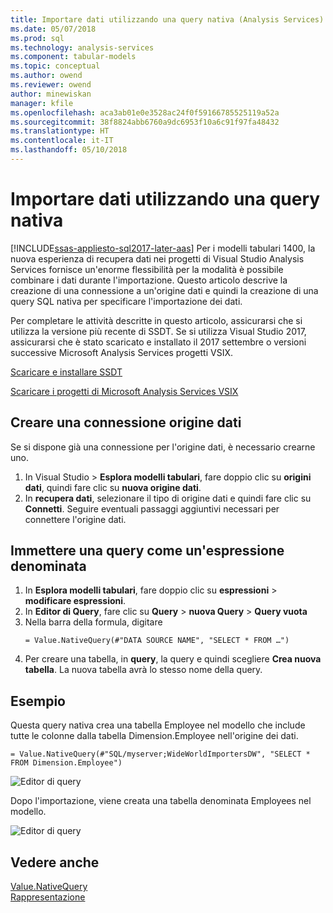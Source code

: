 ```yaml
---
title: Importare dati utilizzando una query nativa (Analysis Services) | Documenti Microsoft
ms.date: 05/07/2018
ms.prod: sql
ms.technology: analysis-services
ms.component: tabular-models
ms.topic: conceptual
ms.author: owend
ms.reviewer: owend
author: minewiskan
manager: kfile
ms.openlocfilehash: aca3ab01e0e3528ac24f0f59166785525119a52a
ms.sourcegitcommit: 38f8824abb6760a9dc6953f10a6c91f97fa48432
ms.translationtype: HT
ms.contentlocale: it-IT
ms.lasthandoff: 05/10/2018
---
```

# <a name="import-data-by-using-a-native-query"></a>Importare dati utilizzando una query nativa
[!INCLUDE[ssas-appliesto-sql2017-later-aas](../../includes/ssas-appliesto-sql2017-later-aas.md)]
Per i modelli tabulari 1400, la nuova esperienza di recupera dati nei progetti di Visual Studio Analysis Services fornisce un'enorme flessibilità per la modalità è possibile combinare i dati durante l'importazione. Questo articolo descrive la creazione di una connessione a un'origine dati e quindi la creazione di una query SQL nativa per specificare l'importazione dei dati.

Per completare le attività descritte in questo articolo, assicurarsi che si utilizza la versione più recente di SSDT. Se si utilizza Visual Studio 2017, assicurarsi che è stato scaricato e installato il 2017 settembre o versioni successive Microsoft Analysis Services progetti VSIX.

[Scaricare e installare SSDT](../../ssdt/download-sql-server-data-tools-ssdt.md)

[Scaricare i progetti di Microsoft Analysis Services VSIX](https://marketplace.visualstudio.com/items?itemName=ProBITools.MicrosoftAnalysisServicesModelingProjects)

## <a name="create-a-datasource-connection"></a>Creare una connessione origine dati
Se si dispone già una connessione per l'origine dati, è necessario crearne uno.

1. In Visual Studio > **Esplora modelli tabulari**, fare doppio clic su **origini dati**, quindi fare clic su **nuova origine dati**.
2. In **recupera dati**, selezionare il tipo di origine dati e quindi fare clic su **Connetti**. Seguire eventuali passaggi aggiuntivi necessari per connettere l'origine dati.


## <a name="enter-a-query-as-a-named-expression"></a>Immettere una query come un'espressione denominata
1. In **Esplora modelli tabulari**, fare doppio clic su **espressioni** > **modificare espressioni**.
2. In **Editor di Query**, fare clic su **Query** > **nuova Query** > **Query vuota**
3. Nella barra della formula, digitare
    ```
    = Value.NativeQuery(#"DATA SOURCE NAME", "SELECT * FROM …")
    ```
4. Per creare una tabella, in **query**, la query e quindi scegliere **Crea nuova tabella**. La nuova tabella avrà lo stesso nome della query.


## <a name="example"></a>Esempio
Questa query nativa crea una tabella Employee nel modello che include tutte le colonne dalla tabella Dimension.Employee nell'origine dei dati.

```
= Value.NativeQuery(#"SQL/myserver;WideWorldImportersDW", "SELECT * FROM Dimension.Employee")
```
![Editor di query](media/ssas-import-query-example.png)


Dopo l'importazione, viene creata una tabella denominata Employees nel modello.   

![Editor di query](media/ssas-import-query-example-table.png)


## <a name="see-also"></a>Vedere anche  
 [Value.NativeQuery](https://msdn.microsoft.com/library/mt736917.aspx)   
 [Rappresentazione](../../analysis-services/tabular-models/impersonation-ssas-tabular.md)   

  
